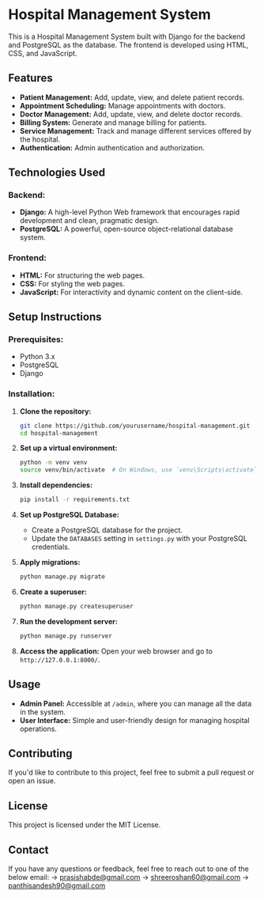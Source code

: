 # Hospital Management System

This is a Hospital Management System built with Django for the backend and PostgreSQL as the database. The frontend is developed using HTML, CSS, and JavaScript.

## Features

- **Patient Management:** Add, update, view, and delete patient records.
- **Appointment Scheduling:** Manage appointments with doctors.
- **Doctor Management:**  Add, update, view, and delete doctor records.
- **Billing System:** Generate and manage billing for patients.
- **Service Management:** Track and manage different services offered by the hospital.
- **Authentication:** Admin authentication and authorization.

## Technologies Used

### Backend:
- **Django:** A high-level Python Web framework that encourages rapid development and clean, pragmatic design.
- **PostgreSQL:** A powerful, open-source object-relational database system.

### Frontend:
- **HTML:** For structuring the web pages.
- **CSS:** For styling the web pages.
- **JavaScript:** For interactivity and dynamic content on the client-side.

## Setup Instructions

### Prerequisites:
- Python 3.x
- PostgreSQL
- Django

### Installation:

1. **Clone the repository:**
    ```bash
    git clone https://github.com/yourusername/hospital-management.git
    cd hospital-management
    ```

2. **Set up a virtual environment:**
    ```bash
    python -m venv venv
    source venv/bin/activate  # On Windows, use `venv\Scripts\activate`
    ```

3. **Install dependencies:**
    ```bash
    pip install -r requirements.txt
    ```

4. **Set up PostgreSQL Database:**
    - Create a PostgreSQL database for the project.
    - Update the `DATABASES` setting in `settings.py` with your PostgreSQL credentials.

5. **Apply migrations:**
    ```bash
    python manage.py migrate
    ```

6. **Create a superuser:**
    ```bash
    python manage.py createsuperuser
    ```

7. **Run the development server:**
    ```bash
    python manage.py runserver
    ```

8. **Access the application:**
    Open your web browser and go to `http://127.0.0.1:8000/`.

## Usage

- **Admin Panel:** Accessible at `/admin`, where you can manage all the data in the system.
- **User Interface:** Simple and user-friendly design for managing hospital operations.

## Contributing

If you'd like to contribute to this project, feel free to submit a pull request or open an issue.

## License

This project is licensed under the MIT License.

## Contact

If you have any questions or feedback, feel free to reach out to one of the below email:
-> prasishabde@gmail.com
-> shreeroshan60@gmail.com
-> panthisandesh90@gmail.com
